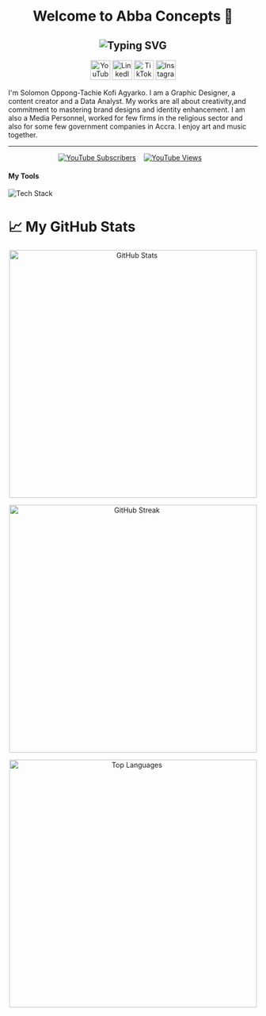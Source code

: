 <h1 align="center" color:#00ff00> Welcome to Abba Concepts 👋</h1>
<h2 align="center">
  <img src="https://readme-typing-svg.demolab.com?font=Fira+Code&weight=700&size=30&pause=1000&color=00FF00&center=true&vCenter=true&width=1000&lines=Data+Analyst;Tech+YouTuber;UX/UI+ Designer;Computer+Science+Student;Graphic+Designer;Open-Source+Contributor;Tech+Innovator;%26+Content+Creator" alt="Typing SVG" />
</h2>

<!-- Social icons section -->
<p align="center">
  <a href="https://www.youtube.com/@emory_chillin"><img width="40px" alt="YouTube" title="YouTube" src="https://github.com/user-attachments/assets/5c972176-df98-41ac-9203-98ece2a57b02"/></a>
  <a href="https://www.linkedin.com/in/solomon-opppong-tachie-276961a7/"><img width="40px" alt="LinkedIn" title="LinkedIn" src="https://github.com/user-attachments/assets/195568a5-9a1a-4220-b163-a67e4c29bd6a"/></a>
  <a href="https://www.tiktok.com/@oppongtachie.solom"><img width="40px" alt="TikTok" title="TikTok" src="https://github.com/user-attachments/assets/5663097b-6103-4098-82c4-5391a5afe2c2"/></a>
  <a href="https://instagram.com/kofiagyarko.official"><img width="40px" alt="Instagram" title="Instagram" src="https://github.com/user-attachments/assets/b8a45192-a59c-4a16-8fa8-cfe974ffbc49"/></a>
</p>

I'm Solomon Oppong-Tachie Kofi Agyarko. I am a Graphic Designer, a content creator and a Data Analyst. My works are all about creativity,and commitment to mastering brand designs and identity enhancement. I am also a Media Personnel, worked for few firms in the religious sector and also for some few government companies in Accra. I enjoy art and music together.
  </a>
  
---
<p align="center">
  <a href="https://www.youtube.com/@emory_chillin?sub_confirmation=1">
    <img alt="YouTube Subscribers" title="Subscribe to my YouTube channel" src="https://freshidea.com/jonah/app/youtube-stats-badges/subscribers-badge.php"/></a>
  &#8287;&#8287;
  <a href="ttps://www.youtube.com/@emory_chillin">
    <img alt="YouTube Views" title="Total views on YouTube" src="https://freshidea.com/jonah/app/youtube-stats-badges/view-count-badge.php"/></a>
  &#8287;&#8287;
</p>

  <h4>My Tools</h4>
<div>
  <img src="https://skillicons.dev/icons?i=html,css,photoshop,figma,js,illustrator,python,java" alt="Tech Stack" />
</div>


# 📈 My GitHub Stats

<p align="center">
  <img src="https://github-readme-stats.vercel.app/api?username=EmoryChillin&show_icons=true&theme=tokyonight&hide_border=true&count_private=true&include_all_commits=true" alt="GitHub Stats" width="500"/>
</p>
<p align="center">
  <img src="https://github-readme-streak-stats.herokuapp.com?user=EmoryChillin&theme=tokyonight&hide_border=true&date_format=M%20j%5B%2C%20Y%5D" alt="GitHub Streak" width="500"/>
</p>
<p align="center">
  <img src="https://github-readme-stats.vercel.app/api/top-langs/?username=EmoryChillin&layout=compact&theme=tokyonight&hide_border=true" alt="Top Languages" width="500"/>
</p>
